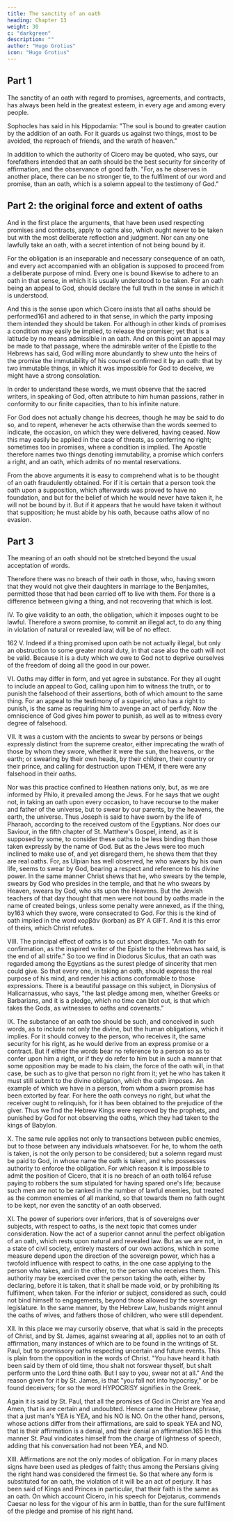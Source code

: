 ```yaml
---
title: The sanctity of an oath
heading: Chapter 13
weight: 30
c: "darkgreen"
description: ""
author: "Hugo Grotius"
icon: "Hugo Grotius"
---
```



<!-- The efficacy of oaths among Pagans—

Deliberation requisite in oaths—The sense, in which oaths are understood to be taken, to be adhered to—To be taken according to the usual meaning of the words—

The subject of them to be lawful—Not to counteract moral obligations—In what sense oaths are an appeal to God—The purport of oaths—To be faithfully observed in all cases—The controul of sovereigns over the oaths of subjects—Observations on our Saviour's prohibition of oaths—Forms substituted for oaths. -->


## Part 1

The sanctity of an oath with regard to promises, agreements, and contracts, has always been held in the greatest esteem, in every age and among every people. 

Sophocles has said in his Hippodamia: "The soul is bound to greater caution by the addition of an oath. For it guards us against two things, most to be avoided, the reproach of friends, and the wrath of heaven."

In addition to which the authority of Cicero may be quoted, who says, our forefathers intended that an oath should be the best security for sincerity of affirmation, and the observance of good faith. "For, as he observes in another place, there can be no stronger tie, to the fulfilment of our word and promise, than an oath, which is a solemn appeal to the testimony of God."


## Part 2: the original force and extent of oaths

And in the first place the arguments, that have been used respecting promises and contracts, apply to oaths also, which ought never to be taken but with the most deliberate reflection and judgment. Nor can any one lawfully take an oath, with a secret intention of not being bound by it. 

For the obligation is an inseparable and necessary consequence of an oath, and every act accompanied with an obligation is supposed to proceed from a deliberate purpose of mind. Every one is bound likewise to adhere to an oath in that sense, in which it is usually understood to be taken. For an oath being an appeal to God, should declare the full truth in the sense in which it is understood. 

And this is the sense upon which Cicero insists that all oaths should be performed161 and adhered to in that sense, in which the party imposing them intended they should be taken. For although in other kinds of promises a condition may easily be implied, to release the promiser; yet that is a latitude by no means admissible in an oath. And on this point an appeal may be made to that passage, where the admirable writer of the Epistle to the Hebrews has said, God willing more abundantly to shew unto the heirs of the promise the immutability of his counsel confirmed it by an oath: that by two immutable things, in which it was impossible for God to deceive, we might have a strong consolation.

In order to understand these words, we must observe that the sacred writers, in speaking of God, often attribute to him human passions, rather in conformity to our finite capacities, than to his infinite nature. 

For God does not actually change his decrees, though he may be said to do so, and to repent, whenever he acts otherwise than the words seemed to indicate, the occasion, on which they were delivered, having ceased. Now this may easily be applied in the case of threats, as conferring no right; sometimes too in promises, where a condition is implied. The Apostle therefore names two things denoting immutability, a promise which confers a right, and an oath, which admits of no mental reservations.

From the above arguments it is easy to comprehend what is to be thought of an oath fraudulently obtained. For if it is certain that a person took the oath upon a supposition, which afterwards was proved to have no foundation, and but for the belief of which he would never have taken it, he will not be bound by it. But if it appears that he would have taken it without that supposition; he must abide by his oath, because oaths allow of no evasion.


## Part 3

The meaning of an oath should not be stretched beyond the usual acceptation of words.

Therefore there was no breach of their oath in those, who, having sworn that they would not give their daughters in marriage to the Benjamites, permitted those that had been carried off to live with them. For there is a difference between giving a thing, and not recovering that which is lost.

IV. To give validity to an oath, the obligation, which it imposes ought to be lawful. Therefore a sworn promise, to commit an illegal act, to do any thing in violation of natural or revealed law, will be of no effect.

162 V. Indeed if a thing promised upon oath be not actually illegal, but only an obstruction to some greater moral duty, in that case also the oath will not be valid. Because it is a duty which we owe to God not to deprive ourselves of the freedom of doing all the good in our power.

VI. Oaths may differ in form, and yet agree in substance. For they all ought to include an appeal to God, calling upon him to witness the truth, or to punish the falsehood of their assertions, both of which amount to the same thing. For an appeal to the testimony of a superior, who has a right to punish, is the same as requiring him to avenge an act of perfidy. Now the omniscience of God gives him power to punish, as well as to witness every degree of falsehood.

VII. It was a custom with the ancients to swear by persons or beings expressly distinct from the supreme creator, either imprecating the wrath of those by whom they swore, whether it were the sun, the heavens, or the earth; or swearing by their own heads, by their children, their country or their prince, and calling for destruction upon THEM, if there were any falsehood in their oaths.

Nor was this practice confined to Heathen nations only, but, as we are informed by Philo, it prevailed among the Jews. For he says that we ought not, in taking an oath upon every occasion, to have recourse to the maker and father of the universe, but to swear by our parents, by the heavens, the earth, the universe. Thus Joseph is said to have sworn by the life of Pharaoh, according to the received custom of the Egyptians. Nor does our Saviour, in the fifth chapter of St. Matthew's Gospel, intend, as it is supposed by some, to consider these oaths to be less binding than those taken expressly by the name of God. But as the Jews were too much inclined to make use of, and yet disregard them, he shews them that they are real oaths. For, as Ulpian has well observed, he who swears by his own life, seems to swear by God, bearing a respect and reference to his divine power. In the same manner Christ shews that he, who swears by the temple, swears by God who presides in the temple, and that he who swears by Heaven, swears by God, who sits upon the Heavens. But the Jewish teachers of that day thought that men were not bound by oaths made in the name of created beings, unless some penalty were annexed, as if the thing, by163 which they swore, were consecrated to God. For this is the kind of oath implied in the word κορβᾶν {korban} as BY A GIFT. And it is this error of theirs, which Christ refutes.

VIII. The principal effect of oaths is to cut short disputes. "An oath for confirmation, as the inspired writer of the Epistle to the Hebrews has said, is the end of all strife." So too we find in Diodorus Siculus, that an oath was regarded among the Egyptians as the surest pledge of sincerity that men could give. So that every one, in taking an oath, should express the real purpose of his mind, and render his actions conformable to those expressions. There is a beautiful passage on this subject, in Dionysius of Halicarnassus, who says, "the last pledge among men, whether Greeks or Barbarians, and it is a pledge, which no time can blot out, is that which takes the Gods, as witnesses to oaths and covenants."

IX. The substance of an oath too should be such, and conceived in such words, as to include not only the divine, but the human obligations, which it implies. For it should convey to the person, who receives it, the same security for his right, as he would derive from an express promise or a contract. But if either the words bear no reference to a person so as to confer upon him a right, or if they do refer to him but in such a manner that some opposition may be made to his claim, the force of the oath will, in that case, be such as to give that person no right from it; yet he who has taken it must still submit to the divine obligation, which the oath imposes. An example of which we have in a person, from whom a sworn promise has been extorted by fear. For here the oath conveys no right, but what the receiver ought to relinquish, for it has been obtained to the prejudice of the giver. Thus we find the Hebrew Kings were reproved by the prophets, and punished by God for not observing the oaths, which they had taken to the kings of Babylon.

X. The same rule applies not only to transactions between public enemies, but to those between any individuals whatsoever. For he, to whom the oath is taken, is not the only person to be considered; but a solemn regard must be paid to God, in whose name the oath is taken, and who possesses authority to enforce the obligation. For which reason it is impossible to admit the position of Cicero, that it is no breach of an oath to164 refuse paying to robbers the sum stipulated for having spared one's life; because such men are not to be ranked in the number of lawful enemies, but treated as the common enemies of all mankind, so that towards them no faith ought to be kept, nor even the sanctity of an oath observed.

XI. The power of superiors over inferiors, that is of sovereigns over subjects, with respect to oaths, is the next topic that comes under consideration. Now the act of a superior cannot annul the perfect obligation of an oath, which rests upon natural and revealed law. But as we are not, in a state of civil society, entirely masters of our own actions, which in some measure depend upon the direction of the sovereign power, which has a twofold influence with respect to oaths, in the one case applying to the person who takes, and in the other, to the person who receives them. This authority may be exercised over the person taking the oath, either by declaring, before it is taken, that it shall be made void, or by prohibiting its fulfilment, when taken. For the inferior or subject, considered as such, could not bind himself to engagements, beyond those allowed by the sovereign legislature. In the same manner, by the Hebrew Law, husbands might annul the oaths of wives, and fathers those of children, who were still dependent.

XII. In this place we may cursorily observe, that what is said in the precepts of Christ, and by St. James, against swearing at all, applies not to an oath of affirmation, many instances of which are to be found in the writings of St. Paul, but to promissory oaths respecting uncertain and future events. This is plain from the opposition in the words of Christ. "You have heard it hath been said by them of old time, thou shalt not forswear thyself, but shalt perform unto the Lord thine oath. But I say to you, swear not at all." And the reason given for it by St. James, is that "you fall not into hypocrisy," or be found deceivers; for so the word HYPOCRISY signifies in the Greek.

Again it is said by St. Paul, that all the promises of God in Christ are Yea and Amen, that is are certain and undoubted. Hence came the Hebrew phrase, that a just man's YEA is YEA, and his NO is NO. On the other hand, persons, whose actions differ from their affirmations, are said to speak YEA and NO, that is their affirmation is a denial, and their denial an affirmation.165 In this manner St. Paul vindicates himself from the charge of lightness of speech, adding that his conversation had not been YEA, and NO.

XIII. Affirmations are not the only modes of obligation. For in many places signs have been used as pledges of faith; thus among the Persians giving the right hand was considered the firmest tie. So that where any form is substituted for an oath, the violation of it will be an act of perjury. It has been said of Kings and Princes in particular, that their faith is the same as an oath. On which account Cicero, in his speech for Dejotarus, commends Caesar no less for the vigour of his arm in battle, than for the sure fulfilment of the pledge and promise of his right hand.


